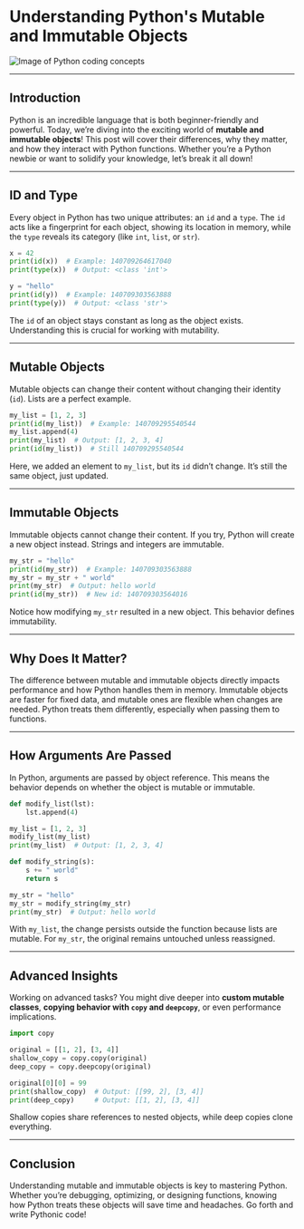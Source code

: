 # Understanding Python's Mutable and Immutable Objects

![Image of Python coding concepts](https://via.placeholder.com/800x400)

---

## Introduction

Python is an incredible language that is both beginner-friendly and powerful. Today, we’re diving into the exciting world of **mutable and immutable objects**! This post will cover their differences, why they matter, and how they interact with Python functions. Whether you’re a Python newbie or want to solidify your knowledge, let’s break it all down!

---

## ID and Type

Every object in Python has two unique attributes: an `id` and a `type`. The `id` acts like a fingerprint for each object, showing its location in memory, while the `type` reveals its category (like `int`, `list`, or `str`).

```python
x = 42
print(id(x))  # Example: 140709264617040
print(type(x))  # Output: <class 'int'>

y = "hello"
print(id(y))  # Example: 140709303563888
print(type(y))  # Output: <class 'str'>
```

The `id` of an object stays constant as long as the object exists. Understanding this is crucial for working with mutability.

---

## Mutable Objects

Mutable objects can change their content without changing their identity (`id`). Lists are a perfect example.

```python
my_list = [1, 2, 3]
print(id(my_list))  # Example: 140709295540544
my_list.append(4)
print(my_list)  # Output: [1, 2, 3, 4]
print(id(my_list))  # Still 140709295540544
```

Here, we added an element to `my_list`, but its `id` didn’t change. It’s still the same object, just updated.

---

## Immutable Objects

Immutable objects cannot change their content. If you try, Python will create a new object instead. Strings and integers are immutable.

```python
my_str = "hello"
print(id(my_str))  # Example: 140709303563888
my_str = my_str + " world"
print(my_str)  # Output: hello world
print(id(my_str))  # New id: 140709303564016
```

Notice how modifying `my_str` resulted in a new object. This behavior defines immutability.

---

## Why Does It Matter?

The difference between mutable and immutable objects directly impacts performance and how Python handles them in memory. Immutable objects are faster for fixed data, and mutable ones are flexible when changes are needed. Python treats them differently, especially when passing them to functions.

---

## How Arguments Are Passed

In Python, arguments are passed by object reference. This means the behavior depends on whether the object is mutable or immutable.

```python
def modify_list(lst):
    lst.append(4)

my_list = [1, 2, 3]
modify_list(my_list)
print(my_list)  # Output: [1, 2, 3, 4]

def modify_string(s):
    s += " world"
    return s

my_str = "hello"
my_str = modify_string(my_str)
print(my_str)  # Output: hello world
```

With `my_list`, the change persists outside the function because lists are mutable. For `my_str`, the original remains untouched unless reassigned.

---

## Advanced Insights

Working on advanced tasks? You might dive deeper into **custom mutable classes**, **copying behavior with `copy` and `deepcopy`**, or even performance implications.

```python
import copy

original = [[1, 2], [3, 4]]
shallow_copy = copy.copy(original)
deep_copy = copy.deepcopy(original)

original[0][0] = 99
print(shallow_copy)  # Output: [[99, 2], [3, 4]]
print(deep_copy)     # Output: [[1, 2], [3, 4]]
```

Shallow copies share references to nested objects, while deep copies clone everything.

---

## Conclusion

Understanding mutable and immutable objects is key to mastering Python. Whether you’re debugging, optimizing, or designing functions, knowing how Python treats these objects will save time and headaches. Go forth and write Pythonic code!

